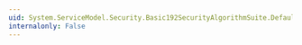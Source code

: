 ```yaml
---
uid: System.ServiceModel.Security.Basic192SecurityAlgorithmSuite.DefaultCanonicalizationAlgorithm
internalonly: False
---
```

